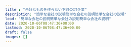 ```yaml
---
title : "余計なものを作らない下町のIT企業"
description: "簡単な会社の説明簡単な会社の説明簡単な会社の説明"
lead: "簡単な会社の説明簡単な会社の説明簡単な会社の説明"
date: 2020-10-06T08:47:36+00:00
lastmod: 2020-10-06T08:47:36+00:00
draft: false
images: []
---
```

